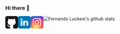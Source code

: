 ### Hi there 👋

<a target="_blank" href="https://github.com/fernandoluckesi">
  <img align="left" alt="GitHub" width="40px" src="images/github.png" />
</a>
<a target="_blank" href="https://br.linkedin.com/in/fernando-luckesi">
  <img align="left" alt="LinkdeIn" width="40px" src="images/linkedin.png" />
</a>
<a target="_blank" href="https://www.instagram.com/fernandoluckesi/">
  <img align="left" alt="Instagram" width="40px" src="images/instagram.svg" />
</a>

<!--
**fernandoluckesi/fernandoluckesi** is a ✨ _special_ ✨ repository because its `README.md` (this file) appears on your GitHub profile.

Here are some ideas to get you started:

- 🔭 I’m currently working on ...
- 🌱 I’m currently learning ...
- 👯 I’m looking to collaborate on ...
- 🤔 I’m looking for help with ...
- 💬 Ask me about ...
- 📫 How to reach me: ...
- 😄 Pronouns: ...
- ⚡ Fun fact: ...
-->

![Fernando Luckesi's github stats](https://github-readme-stats.vercel.app/api?username=fernandoluckesi)
